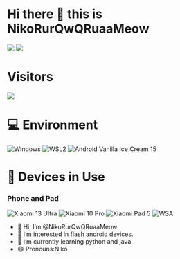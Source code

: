 # Hi there 👋 this is NikoRurQwQRuaaMeow

![](https://github-readme-stats.vercel.app/api?username=NikoRurQwQRuaaMeow&show_icons=true&hide_border=true&include_all_commits=true)
![](https://github-readme-stats.vercel.app/api/top-langs/?username=NikoRurQwQRuaaMeow&layout=compact&langs_count=10&hide=Python,JavaScript&exclude_repo=Cemiuiler,action-tmate,Aquarius223-s-sdm845-kernel)


# Visitors

![](https://count.getloli.com/get/@NikoRurQwQRuaaMeow?theme=gelbooru)

# 💻 Environment

![Windows](https://img.shields.io/badge/Windows%2011%20Pro%20Worksation%20InsidePreview-00BBFF?style=flat-square&logo=Windows&logoColor=ffffff)
![WSL2](https://img.shields.io/badge/WSL2%20Ubuntu%2024%2e10%20LTS-DD4814?style=flat-square&logo=ubuntu&logoColor=ffffff)
![Android Vanilla Ice Cream 15](https://img.shields.io/badge/Android%20Vanilla%20Ice%20Cream%2015-3DDC84?style=flat-square&logo=android&logoColor=ffffff)

# 📱 Devices in Use

### Phone and Pad

![Xiaomi 13 Ultra](https://img.shields.io/badge/Xiaomi%2010%20Pro-FD4900?style=flat-square&logo=xiaomi&logoColor=ffffff)
![Xiaomi 10 Pro](https://img.shields.io/badge/Xiaomi%2010%20Pro-FD4900?style=flat-square&logo=xiaomi&logoColor=ffffff)
![Xiaomi Pad 5](https://img.shields.io/badge/Xiaomi%20Pad%205%20-FD4900?style=flat-square&logo=xiaomi&logoColor=ffffff)
![WSA](https://img.shields.io/badge/Windows%20Subsystem%20For%20Android%2013-3DDC84?style=flat-square&logo=Android&logoColor=ffffff)

- 👋 Hi, I’m @NikoRurQwQRuaaMeow
- 👀 I’m interested in flash android devices.
- 🌱 I’m currently learning python and java.
- 😄 Pronouns:Niko

<!---
NikoRurQwQRuaaMeow/NikoRurQwQRuaaMeow is a ✨ special ✨ repository because its `README.md` (this file) appears on your GitHub profile.
You can click the Preview link to take a look at your changes.
--->
